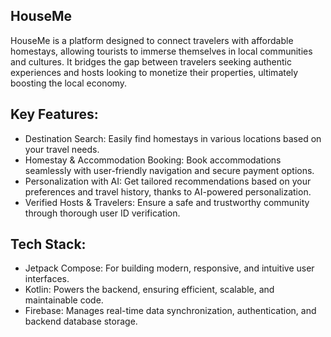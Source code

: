 ## HouseMe
HouseMe is a platform designed to connect travelers with affordable homestays, allowing tourists to immerse themselves in local communities and cultures. It bridges the gap between travelers seeking authentic experiences and hosts looking to monetize their properties, ultimately boosting the local economy.

## Key Features:
- Destination Search: Easily find homestays in various locations based on your travel needs.
- Homestay & Accommodation Booking: Book accommodations seamlessly with user-friendly navigation and secure payment options.
- Personalization with AI: Get tailored recommendations based on your preferences and travel history, thanks to AI-powered personalization.
- Verified Hosts & Travelers: Ensure a safe and trustworthy community through thorough user ID verification.

## Tech Stack:
- Jetpack Compose: For building modern, responsive, and intuitive user interfaces.
- Kotlin: Powers the backend, ensuring efficient, scalable, and maintainable code.
- Firebase: Manages real-time data synchronization, authentication, and backend database storage.
